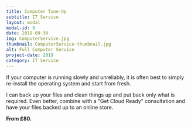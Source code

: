 ```yaml
---
title: Computer Tune-Up
subtitle: IT Service
layout: modal
modal-id: 8
date: 2019-09-30
img: ComputerService.jpg
thumbnail: ComputerService-thumbnail.jpg
alt: Full Computer Service
project-date: 2019
category: IT Service
---
```

If your computer is running slowly and unreliably, it is often best to simply re-install the operating system and start from fresh.  

I can back up your files and clean things up and put back only what is required.  Even better, combine with a "Get Cloud Ready" consultation and have your files backed up to an online store.

__From £80.__
